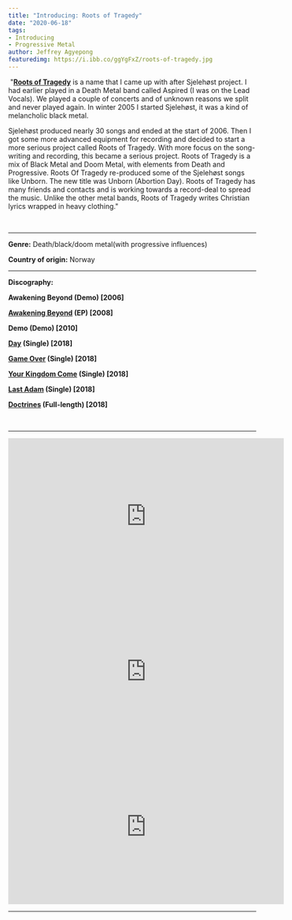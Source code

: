 ```yaml
---
title: "Introducing: Roots of Tragedy"
date: "2020-06-18"
tags:
- Introducing
- Progressive Metal
author: Jeffrey Agyepong
featuredimg: https://i.ibb.co/ggYgFxZ/roots-of-tragedy.jpg
---
```


 "**[Roots of Tragedy](https://web.facebook.com/rootsoftragedy)** is a name that I came up with after Sjelehøst project. I had earlier played in a Death Metal band called Aspired (I was on the Lead Vocals). We played a couple of concerts and of unknown reasons we split and never played again. In winter 2005 I started Sjelehøst, it was a kind of melancholic black metal. <br>

Sjelehøst produced nearly 30 songs and ended at the start of 2006. Then I got some more advanced equipment for recording and decided to start a more serious project called Roots of Tragedy. With more focus on the song-writing and recording, this became a serious project. Roots of Tragedy is a mix of Black Metal and Doom Metal, with elements from Death and Progressive. Roots Of Tragedy re-produced some of the Sjelehøst songs like Unborn. The new title was Unborn (Abortion Day). Roots of Tragedy has many friends and contacts and is working towards a record-deal to spread the music. Unlike the other metal bands, Roots of Tragedy writes Christian lyrics wrapped in heavy clothing."

 <hr>

**Genre:** Death/black/doom metal(with progressive influences)

**Country of origin:** Norway

<hr>

**Discography:**

**Awakening Beyond (Demo) \[2006\]**

 **[Awakening Beyond](https://theshroudedwinter.bandcamp.com/album/tsw002-roots-of-tragedy-awakening-beyond) (EP) \[2008\]** 

**Demo (Demo) \[2010\]**

 **[Day](https://rootsoftragedy.bandcamp.com/track/day) (Single) \[2018\]**

 **[Game Over](https://rootsoftragedy.bandcamp.com/track/game-over) (Single) \[2018\]** 

**[Your Kingdom Come](https://rootsoftragedy.bandcamp.com/track/your-kingdom-come) (Single) \[2018\]**

 **[Last Adam](https://rootsoftragedy.bandcamp.com/track/last-adam-2018) (Single) \[2018\]**

 **[Doctrines](https://rootsoftragedy.bandcamp.com/album/doctrines-deluxe-edition-2) (Full-length) \[2018\]**

 <hr>

<div class="video-container"><iframe src="https://www.youtube.com/embed/m84PqMp5ME0" width="560" height="315" frameborder="0"></iframe></div>


<div class="video-container"><iframe src="https://www.youtube.com/embed/GABz3SU9Ndk" width="560" height="315" frameborder="0"></iframe></div>

<div class="video-container"><iframe src="https://www.youtube.com/embed/-modmTFNl40" width="560" height="315" frameborder="0"></iframe></div>
<hr>


